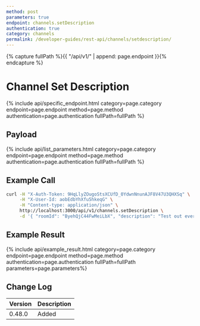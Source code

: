 ```yaml
---
method: post
parameters: true
endpoint: channels.setDescription
authentication: true
category: channels
permalink: /developer-guides/rest-api/channels/setdescription/
---
```


{% capture fullPath %}{{ "/api/v1/" | append: page.endpoint }}{% endcapture %}

# Channel Set Description

{% include api/specific_endpoint.html category=page.category endpoint=page.endpoint method=page.method authentication=page.authentication fullPath=fullPath %}

## Payload

{% include api/list_parameters.html category=page.category endpoint=page.endpoint method=page.method authentication=page.authentication fullPath=fullPath %}

## Example Call

```bash
curl -H "X-Auth-Token: 9HqLlyZOugoStsXCUfD_0YdwnNnunAJF8V47U3QHXSq" \
     -H "X-User-Id: aobEdbYhXfu5hkeqG" \
     -H "Content-type: application/json" \
     http://localhost:3000/api/v1/channels.setDescription \
     -d '{ "roomId": "ByehQjC44FwMeiLbX", "description": "Test out everything" }'
```

## Example Result

{% include api/example_result.html category=page.category endpoint=page.endpoint method=page.method authentication=page.authentication fullPath=fullPath parameters=page.parameters%}

## Change Log

| Version | Description |
| :--- | :--- |
| 0.48.0 | Added |
